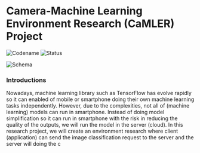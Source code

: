 # Camera-Machine Learning Environment Research (CaMLER) Project
![Codename](https://img.shields.io/badge/Codename-CaMLER-blue)
![Status](https://img.shields.io/badge/Status-Active-green)

![Schema](screenshot01.jpg)

### Introductions
Nowadays, machine learning library such as TensorFlow has evolve rapidly so it can enabled of mobile or smartphone doing their own machine learning tasks independently. However, due to the complexities, not all of (machine learning) models can run in smartphone. Instead of doing model simplification so it can run in smartphone with the risk in reducing the quality of the outputs, we will run the model in the server (cloud). In this research project, we will create an environment research where client (application) can send the image classification request to the server and the server will doing the c